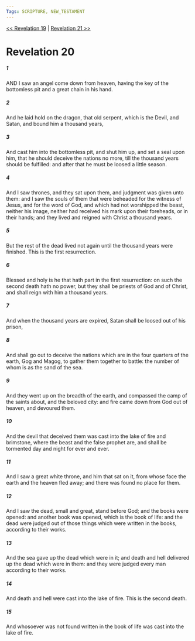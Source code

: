 ```yaml
---
Tags: SCRIPTURE, NEW_TESTAMENT
---
```


[<< Revelation 19](NEW_TESTAMENT/27_Revelation/Revelation_19.md) | [Revelation 21 >>](NEW_TESTAMENT/27_Revelation/Revelation_21.md)

# Revelation 20

##### 1

AND I saw an angel come down from heaven, having the key of the bottomless pit and a great chain in his hand.

##### 2

And he laid hold on the dragon, that old serpent, which is the Devil, and Satan, and bound him a thousand years,

##### 3

And cast him into the bottomless pit, and shut him up, and set a seal upon him, that he should deceive the nations no more, till the thousand years should be fulfilled: and after that he must be loosed a little season.

##### 4

And I saw thrones, and they sat upon them, and judgment was given unto them: and I saw the souls of them that were beheaded for the witness of Jesus, and for the word of God, and which had not worshipped the beast, neither his image, neither had received his mark upon their foreheads, or in their hands; and they lived and reigned with Christ a thousand years.

##### 5

But the rest of the dead lived not again until the thousand years were finished. This is the first resurrection.

##### 6

Blessed and holy is he that hath part in the first resurrection: on such the second death hath no power, but they shall be priests of God and of Christ, and shall reign with him a thousand years.

##### 7

And when the thousand years are expired, Satan shall be loosed out of his prison,

##### 8

And shall go out to deceive the nations which are in the four quarters of the earth, Gog and Magog, to gather them together to battle: the number of whom is as the sand of the sea.

##### 9

And they went up on the breadth of the earth, and compassed the camp of the saints about, and the beloved city: and fire came down from God out of heaven, and devoured them.

##### 10

And the devil that deceived them was cast into the lake of fire and brimstone, where the beast and the false prophet are, and shall be tormented day and night for ever and ever.

##### 11

And I saw a great white throne, and him that sat on it, from whose face the earth and the heaven fled away; and there was found no place for them.

##### 12

And I saw the dead, small and great, stand before God; and the books were opened: and another book was opened, which is the book of life: and the dead were judged out of those things which were written in the books, according to their works.

##### 13

And the sea gave up the dead which were in it; and death and hell delivered up the dead which were in them: and they were judged every man according to their works.

##### 14

And death and hell were cast into the lake of fire. This is the second death.

##### 15

And whosoever was not found written in the book of life was cast into the lake of fire.
